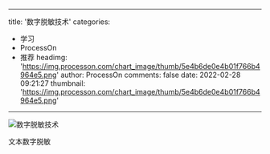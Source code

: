 
---
title: '数字脱敏技术'
categories: 
 - 学习
 - ProcessOn
 - 推荐
headimg: 'https://img.processon.com/chart_image/thumb/5e4b6de0e4b01f766b4964e5.png'
author: ProcessOn
comments: false
date: 2022-02-28 09:21:27
thumbnail: 'https://img.processon.com/chart_image/thumb/5e4b6de0e4b01f766b4964e5.png'
---

<div>   
<img class="thumb" alt="数字脱敏技术" src="https://img.processon.com/chart_image/thumb/5e4b6de0e4b01f766b4964e5.png" referrerpolicy="no-referrer">
<p>文本数字脱敏</p>  
</div>
            